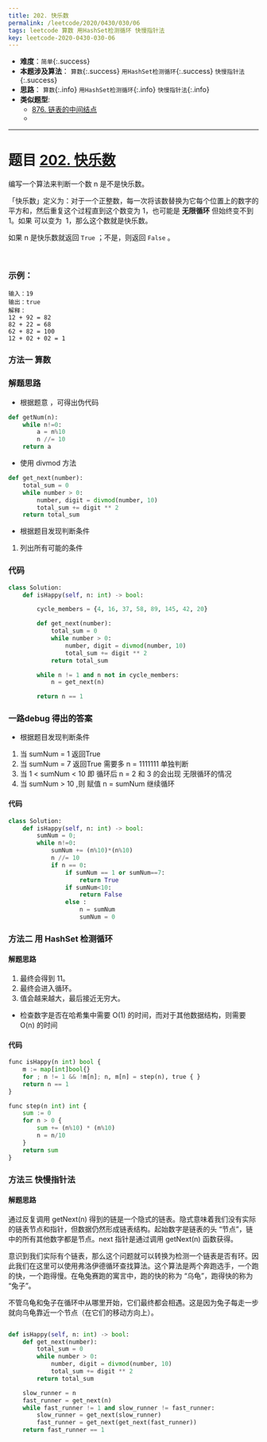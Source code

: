 ```yaml
---
title: 202. 快乐数
permalink: /leetcode/2020/0430/030/06
tags: leetcode 算数 用HashSet检测循环 快慢指针法
key: leetcode-2020-0430-030-06
---
```

- __难度__：`简单`{:.success}
- __本题涉及算法__： `算数`{:.success} `用HashSet检测循环`{:.success} `快慢指针法`{:.success}
- __思路__： `算数`{:.info} `用HashSet检测循环`{:.info} `快慢指针法`{:.info}
- __类似题型__:
  - [876. 链表的中间结点](/leetcode/2020/0323/008)
  -


---

# 题目 [202. 快乐数](https://leetcode-cn.com/problems/happy-number/)

编写一个算法来判断一个数 n 是不是快乐数。

「快乐数」定义为：对于一个正整数，每一次将该数替换为它每个位置上的数字的平方和，然后重复这个过程直到这个数变为 1，也可能是 __无限循环__ 但始终变不到 1。如果 可以变为  1，那么这个数就是快乐数。

如果 n 是快乐数就返回 `True` ；不是，则返回 `False` 。

 

### 示例：
```
输入：19
输出：true
解释：
12 + 92 = 82
82 + 22 = 68
62 + 82 = 100
12 + 02 + 02 = 1
```




### 方法一 算数
### 解题思路
- 根据题意 ，可得出伪代码
```python
def getNum(n):
    while n!=0:
        a = n%10
        n //= 10
    return a
```

- 使用 divmod 方法
```python
def get_next(number):
    total_sum = 0
    while number > 0:
        number, digit = divmod(number, 10)
        total_sum += digit ** 2
    return total_sum
```

- 根据题目发现判断条件
1. 列出所有可能的条件

### 代码

```python
class Solution:
    def isHappy(self, n: int) -> bool:

        cycle_members = {4, 16, 37, 58, 89, 145, 42, 20}

        def get_next(number):
            total_sum = 0
            while number > 0:
                number, digit = divmod(number, 10)
                total_sum += digit ** 2
            return total_sum

        while n != 1 and n not in cycle_members:
            n = get_next(n)

        return n == 1
```

### 一路debug 得出的答案
- 根据题目发现判断条件
1. 当 sumNum = 1 返回True
2. 当 sumNum = 7 返回True 需要多 n = 1111111 单独判断
3. 当 1 < sumNum < 10 即  循环后 n = 2 和 3  的会出现 无限循环的情况
4. 当 sumNum > 10 ,则 赋值 n = sumNum 继续循环

#### 代码
```python
class Solution:
    def isHappy(self, n: int) -> bool:
        sumNum = 0;
        while n!=0:
            sumNum += (n%10)*(n%10)
            n //= 10
            if n == 0:
                if sumNum == 1 or sumNum==7:
                    return True
                if sumNum<10:
                    return False
                else :
                    n = sumNum
                    sumNum = 0
```

### 方法二 用 HashSet 检测循环
#### 解题思路
1. 最终会得到 11。
2. 最终会进入循环。
3. 值会越来越大，最后接近无穷大。

- 检查数字是否在哈希集中需要 O(1) 的时间，而对于其他数据结构，则需要 O(n) 的时间
#### 代码
```python
func isHappy(n int) bool {
    m := map[int]bool{}
    for ; n != 1 && !m[n]; n, m[n] = step(n), true { }
    return n == 1
}

func step(n int) int {
    sum := 0
    for n > 0 {
        sum += (n%10) * (n%10)
        n = n/10
    }
    return sum
}

```
### 方法三 快慢指针法
#### 解题思路
通过反复调用 getNext(n) 得到的链是一个隐式的链表。隐式意味着我们没有实际的链表节点和指针，但数据仍然形成链表结构。起始数字是链表的头 “节点”，链中的所有其他数字都是节点。next 指针是通过调用 getNext(n) 函数获得。

意识到我们实际有个链表，那么这个问题就可以转换为检测一个链表是否有环。因此我们在这里可以使用弗洛伊德循环查找算法。这个算法是两个奔跑选手，一个跑的快，一个跑得慢。在龟兔赛跑的寓言中，跑的快的称为 “乌龟”，跑得快的称为 “兔子”。

不管乌龟和兔子在循环中从哪里开始，它们最终都会相遇。这是因为兔子每走一步就向乌龟靠近一个节点（在它们的移动方向上）。


```python

def isHappy(self, n: int) -> bool:  
    def get_next(number):
        total_sum = 0
        while number > 0:
            number, digit = divmod(number, 10)
            total_sum += digit ** 2
        return total_sum

    slow_runner = n
    fast_runner = get_next(n)
    while fast_runner != 1 and slow_runner != fast_runner:
        slow_runner = get_next(slow_runner)
        fast_runner = get_next(get_next(fast_runner))
    return fast_runner == 1

```
